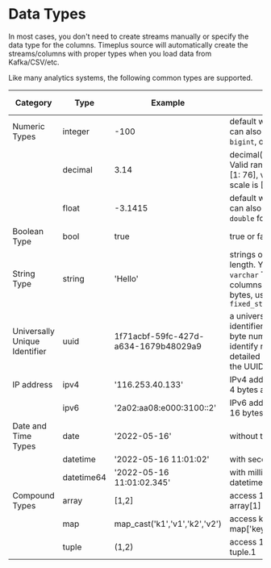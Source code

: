 # Data Types

In most cases, you don't need to create streams manually or specify the data type for the columns. Timeplus source will automatically create the streams/columns with proper types when you load data from Kafka/CSV/etc.

Like many analytics systems, the following common types are supported.

| Category                      | Type       | Example                              | Note                                                         | Related functions                                            |
| ----------------------------- | ---------- | ------------------------------------ | ------------------------------------------------------------ | ------------------------------------------------------------ |
| Numeric Types                 | integer    | -100                                 | default with 4 bytes. You can also use `int`, `smallint`, `bigint`, or even `uint16` etc. | [to_int](functions_for_type#to_int)                          |
|                               | decimal    | 3.14                                 | decimal(precision, scale). Valid range for precision is [1: 76], valid range for scale is [0: precision] | [to_decimal](functions_for_type#to_decimal)                  |
|                               | float      | -3.1415                              | default with 4 bytes. You can also use `float64` or `double` for 8 bytes | [to_float](functions_for_type#to_float)                      |
| Boolean Type                  | bool       | true                                 | true or false                                                |                                                              |
| String Type                   | string     | 'Hello'                              | strings of an arbitrary length. You can also use `varchar` To create string columns with fixed size in bytes, use `fixed_string(positiveInt)` | [to_string](functions_for_type#to_string), [etc.](functions_for_text) |
| Universally Unique Identifier | uuid       | 1f71acbf-59fc-427d-a634-1679b48029a9 | a universally unique identifier (UUID) is a 16-byte number used to identify records. For detailed information about the UUID, see [Wikipedia](https://en.wikipedia.org/wiki/Universally_unique_identifier) | [uuid](functions_for_text#uuid)                              |
| IP address                    | ipv4       | '116.253.40.133'                     | IPv4 addresses. Stored in 4 bytes as uint32.                 | [to_ipv4](functions_for_url#to_ipv4)                         |
|                               | ipv6       | '2a02:aa08:e000:3100::2'             | IPv6 addresses. Stored in 16 bytes as uint128.               | [to_ipv6](functions_for_url#to_ipv6)                         |
| Date and Time Types           | date       | '2022-05-16'                         | without time                                                 | [to_date](functions_for_type#to_date), [today](functions_for_datetime#today) |
|                               | datetime   | '2022-05-16 11:01:02'                | with second                                                  | [to_time](functions_for_type#to_time), [now](functions_for_datetime#now) |
|                               | datetime64 | '2022-05-16 11:01:02.345'            | with millisecond, same as datetime64(3)                      | [to_time](functions_for_type#to_time), [now64](functions_for_datetime#now64) |
| Compound Types                | array      | [1,2]                                | access 1st element via array[1]                              | [length](functions_for_comp#length), [array_concat](functions_for_comp#array_concat) |
|                               | map        | map_cast('k1','v1','k2','v2')        | access key1 via map['key1']                                  | [map_cast](functions_for_comp#map_cast)                      |
|                               | tuple      | (1,2)                                | access 1st element via tuple.1                               | [tuple_cast](functions_for_comp#tuple_cast)                  |

